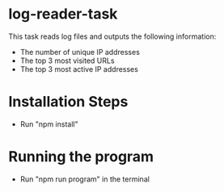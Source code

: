 # log-reader-task
This task reads log files and outputs the following information:

- The number of unique IP addresses
- The top 3 most visited URLs
- The top 3 most active IP addresses

# Installation Steps
- Run "npm install"

# Running the program
- Run "npm run program" in the terminal